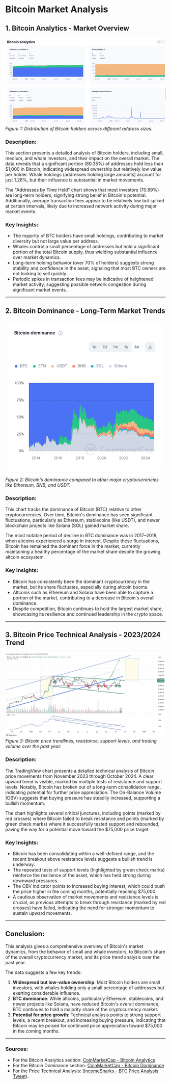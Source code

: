 # Bitcoin Market Analysis

## 1. Bitcoin Analytics - Market Overview

![Bitcoin Analytics](../Screenshots/BTC_Analytics.png)
*Figure 1: Distribution of Bitcoin holders across different address sizes.*

### Description:
This section presents a detailed analysis of Bitcoin holders, including small, medium, and whale investors, and their impact on the overall market. The data reveals that a significant portion (80.35%) of addresses hold less than $1,000 in Bitcoin, indicating widespread ownership but relatively low value per holder. Whale holdings (addresses holding large amounts) account for just 1.26%, but their influence is substantial in market movements.

The "Addresses by Time Held" chart shows that most investors (70.89%) are long-term holders, signifying strong belief in Bitcoin's potential. Additionally, average transaction fees appear to be relatively low but spiked at certain intervals, likely due to increased network activity during major market events.

### Key Insights:
- The majority of BTC holders have small holdings, contributing to market diversity but not large value per address.
- Whales control a small percentage of addresses but hold a significant portion of the total Bitcoin supply, thus wielding substantial influence over market dynamics.
- Long-term holding behavior (over 70% of holders) suggests strong stability and confidence in the asset, signaling that most BTC owners are not looking to sell quickly.
- Periodic spikes in transaction fees may be indicative of heightened market activity, suggesting possible network congestion during significant market events.

---

## 2. Bitcoin Dominance - Long-Term Market Trends

![Bitcoin Dominance](../Screenshots/BTC_Dominance.png)  
*Figure 2: Bitcoin's dominance compared to other major cryptocurrencies like Ethereum, BNB, and USDT.*

### Description:
This chart tracks the dominance of Bitcoin (BTC) relative to other cryptocurrencies. Over time, Bitcoin's dominance has seen significant fluctuations, particularly as Ethereum, stablecoins (like USDT), and newer blockchain projects like Solana (SOL) gained market share.

The most notable period of decline in BTC dominance was in 2017–2018, when altcoins experienced a surge in interest. Despite these fluctuations, Bitcoin has remained the dominant force in the market, currently maintaining a healthy percentage of the market share despite the growing altcoin ecosystem.

### Key Insights:
- Bitcoin has consistently been the dominant cryptocurrency in the market, but its share fluctuates, especially during altcoin booms.
- Altcoins such as Ethereum and Solana have been able to capture a portion of the market, contributing to a decrease in Bitcoin's overall dominance.
- Despite competition, Bitcoin continues to hold the largest market share, showcasing its resilience and continued leadership in the crypto space.

---

## 3. Bitcoin Price Technical Analysis - 2023/2024 Trend

![Bitcoin Price Technical Analysis](../Screenshots/TradingView.jpg)  
*Figure 3: Bitcoin price trendlines, resistance, support levels, and trading volume over the past year.*

### Description:
The TradingView chart presents a detailed technical analysis of Bitcoin price movements from November 2023 through October 2024. A clear upward trend is visible, marked by multiple tests of resistance and support levels. Notably, Bitcoin has broken out of a long-term consolidation range, indicating potential for further price appreciation. The On-Balance Volume (OBV) suggests that buying pressure has steadily increased, supporting a bullish momentum.

The chart highlights several critical junctures, including points (marked by red crosses) where Bitcoin failed to break resistance and points (marked by green check marks) where it successfully tested support and rebounded, paving the way for a potential move toward the $75,000 price target.

### Key Insights:
- Bitcoin has been consolidating within a well-defined range, and the recent breakout above resistance levels suggests a bullish trend is underway.
- The repeated tests of support levels (highlighted by green check marks) reinforce the resilience of the asset, which has held strong during downward pressures.
- The OBV indicator points to increased buying interest, which could push the price higher in the coming months, potentially reaching $75,000.
- A cautious observation of market movements and resistance levels is crucial, as previous attempts to break through resistance (marked by red crosses) have failed, indicating the need for stronger momentum to sustain upward movements.

---

## Conclusion:
This analysis gives a comprehensive overview of Bitcoin's market dynamics, from the behavior of small and whale investors, to Bitcoin's share of the overall cryptocurrency market, and its price trend analysis over the past year. 

The data suggests a few key trends:
1. **Widespread but low-value ownership**: Most Bitcoin holders are small investors, with whales holding only a small percentage of addresses but exerting considerable influence.
2. **BTC dominance**: While altcoins, particularly Ethereum, stablecoins, and newer projects like Solana, have reduced Bitcoin's overall dominance, BTC continues to hold a majority share of the cryptocurrency market.
3. **Potential for price growth**: Technical analysis points to strong support levels, a recent breakout, and increasing buying pressure, indicating that Bitcoin may be poised for continued price appreciation toward $75,000 in the coming months.


---

### Sources:
- For the Bitcoin Analytics section: [CoinMarketCap - Bitcoin Analytics](https://coinmarketcap.com/currencies/bitcoin/#Analytics)
- For the Bitcoin Dominance section: [CoinMarketCap - Bitcoin Dominance](https://coinmarketcap.com/charts/#dominance-percentage)
- For the Price Technical Analysis: [[IncomeSharks - BTC Price Analysis Tweet](https://x.com/IncomeSharks/status/1847368028469809198)).



